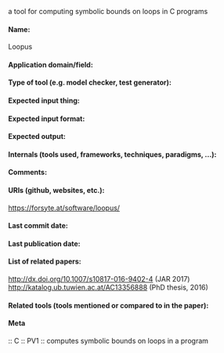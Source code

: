 a tool for computing symbolic bounds on loops in C programs 

#### Name:
Loopus

#### Application domain/field:

#### Type of tool (e.g. model checker, test generator):

#### Expected input thing:

#### Expected input format:

#### Expected output:

#### Internals (tools used, frameworks, techniques, paradigms, ...):

#### Comments:

#### URIs (github, websites, etc.):
https://forsyte.at/software/loopus/

#### Last commit date:

#### Last publication date:

#### List of related papers:
http://dx.doi.org/10.1007/s10817-016-9402-4 (JAR 2017)
http://katalog.ub.tuwien.ac.at/AC13356888 (PhD thesis, 2016)


#### Related tools (tools mentioned or compared to in the paper):

#### Meta
:: C
:: PV1 :: computes symbolic bounds on loops in a program